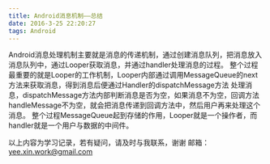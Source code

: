 ```yaml
---
title: Android消息机制——总结
date: 2016-3-25 22:20:27
tags: Android
---
```

Android消息处理机制主要就是消息的传递机制，通过创建消息队列，把消息放入消息队列中，通过Looper获取消息，并通过handler处理消息的过程。
整个过程最重要的就是Looper的工作机制，Looper内部通过调用MessageQueue的next方法来获取消息，得到消息后便通过Handler的dispatchMessage方法
处理消息，dispatchMessage方法内部判断消息是否为空，如果消息不为空，回调方法handleMessage不为空，就会把消息传递到回调方法中，然后用户再来处理这个消息。
整个过程MessageQueue起到存储的作用，Looper就是一个操作者，而handler就是一个用户与数据的中间件。
   
      
以上内容为学习记录，若有疑问，请及时与我联系，谢谢
邮箱：yee.xin.work@gmail.com